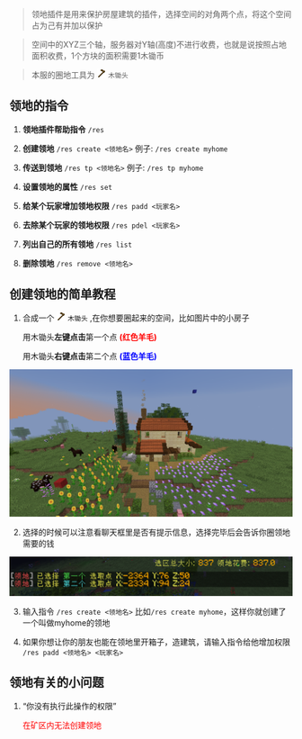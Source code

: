 > 领地插件是用来保护房屋建筑的插件，选择空间的对角两个点，将这个空间占为己有并加以保护

> 空间中的XYZ三个轴，服务器对Y轴(高度)不进行收费，也就是说按照占地面积收费，1个方块的面积需要1木锄币

> 本服的圈地工具为 <img src="pics/wooden_hoe.png" class="icon" alt="木锄头图标"/> `木锄头` 
## 领地的指令
1. **领地插件帮助指令** `/res`

2. **创建领地** `/res create <领地名>` 例子: `/res create myhome`

3. **传送到领地** `/res tp <领地名>` 例子: `/res tp myhome`

4. **设置领地的属性** `/res set`

5. **给某个玩家增加领地权限** `/res padd <玩家名>`

6. **去除某个玩家的领地权限** `/res pdel <玩家名>`

7. **列出自己的所有领地** `/res list`

8. **删除领地** `/res remove <领地名>`

## 创建领地的简单教程

1. 合成一个 <img src="pics/wooden_hoe.png" class="icon" alt="木锄头图标"/> `木锄头` ,在你想要圈起来的空间，比如图片中的小房子

    用木锄头**左键点击**第一个点 **<font color=red>(红色羊毛)</font>**

    用木锄头**右键点击**第二个点 **<font color=blue>(蓝色羊毛)</font>**

![选择领地的两个点](pics/resselect.png)

2. 选择的时候可以注意看聊天框里是否有提示信息，选择完毕后会告诉你圈领地需要的钱

![选择领地两点的信息提示](pics/rescreate.png)

3. 输入指令 `/res create <领地名>` 比如`/res create myhome`，这样你就创建了一个叫做myhome的领地

4. 如果你想让你的朋友也能在领地里开箱子，造建筑，请输入指令给他增加权限 `/res padd <领地名> <玩家名>`

## 领地有关的小问题

1. “你没有执行此操作的权限”

    <font color=red>在矿区内无法创建领地</font>
